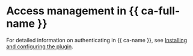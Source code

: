 # Access management in {{ ca-full-name }}

For detailed information on authenticating in {{ ca-name }}, see [Installing and configuring the plugin](../index.md#install-plugin).